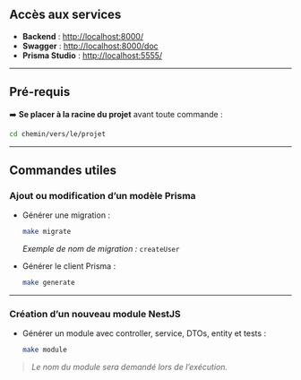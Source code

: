 ## **Accès aux services**

- **Backend** : [http://localhost:8000/](http://localhost:8000/)
- **Swagger** : [http://localhost:8000/doc](http://localhost:8000/doc)
- **Prisma Studio** : [http://localhost:5555/](http://localhost:5555/)

---

## **Pré-requis**

➡️ **Se placer à la racine du projet** avant toute commande :

```bash
cd chemin/vers/le/projet
```

---

## **Commandes utiles**

### Ajout ou modification d’un modèle Prisma

- Générer une migration :
  ```bash
  make migrate
  ```
  *Exemple de nom de migration :* `createUser`

- Générer le client Prisma :
  ```bash
  make generate 
  ```
---

### Création d’un nouveau module NestJS

- Générer un module avec controller, service, DTOs, entity et tests :
  ```bash
  make module
  ```
> *Le nom du module sera demandé lors de l’exécution.*
